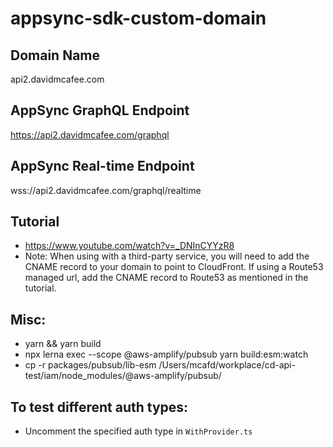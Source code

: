 # appsync-sdk-custom-domain

## Domain Name

api2.davidmcafee.com

## AppSync GraphQL Endpoint

https://api2.davidmcafee.com/graphql

## AppSync Real-time Endpoint

wss://api2.davidmcafee.com/graphql/realtime

## Tutorial

- https://www.youtube.com/watch?v=_DNInCYYzR8
- Note: When using with a third-party service, you will need to add the CNAME record to your domain to point to CloudFront. If using a Route53 managed url, add the CNAME record to Route53 as mentioned in the tutorial.

## Misc:

- yarn && yarn build
- npx lerna exec --scope @aws-amplify/pubsub yarn build:esm:watch
- cp -r packages/pubsub/lib-esm /Users/mcafd/workplace/cd-api-test/iam/node_modules/@aws-amplify/pubsub/

## To test different auth types:

- Uncomment the specified auth type in `WithProvider.ts`
